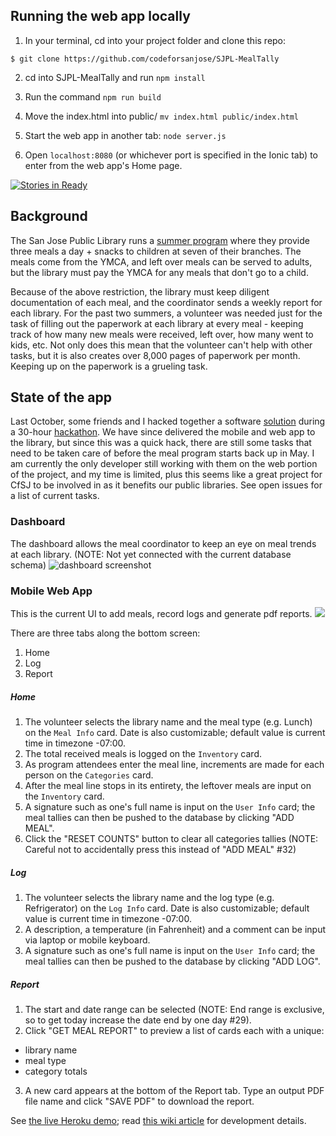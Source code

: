 
## Running the web app locally

1. In your terminal, cd into your project folder and clone this repo:
```
$ git clone https://github.com/codeforsanjose/SJPL-MealTally
```

2. cd into SJPL-MealTally and run `npm install`

3. Run the command `npm run build`

4. Move the index.html into public/ `mv index.html public/index.html`

5. Start the web app in another tab: `node server.js`

6. Open `localhost:8080` (or whichever port is specified in the Ionic tab)  to enter from the web app's Home page.


[![Stories in Ready](https://badge.waffle.io/codeforsanjose/SJPL-MealTally.png?label=ready&title=Ready)](https://waffle.io/codeforsanjose/SJPL-MealTally)
## Background

The San Jose Public Library runs a [summer program](https://www.sjpl.org/summerfood) where they provide three meals a day + snacks to children at seven of their branches. The meals come from the YMCA, and left over meals can be served to adults, but the library must pay the YMCA for any meals that don't go to a child.

Because of the above restriction, the library must keep diligent documentation of each meal, and the coordinator sends a weekly report for each library. For the past two summers, a volunteer was needed just for the task of filling out the paperwork at each library at every meal - keeping track of how many new meals were received, left over, how many went to kids, etc. Not only does this mean that the volunteer can't help with other tasks, but it is also creates over 8,000 pages of paperwork per month. Keeping up on the paperwork is a grueling task.

## State of the app

Last October, some friends and I hacked together a software [solution](https://github.com/robeau/SJPL-MealTally) during a 30-hour [hackathon](https://devpost.com/software/togetherly-mealtally). We have since delivered the mobile and web app to the library, but since this was a quick hack, there are still some tasks that need to be taken care of before the meal program starts back up in May. I am currently the only developer still working with them on the web portion of the project, and my time is limited, plus this seems like a great project for CfSJ to be involved in as it benefits our public libraries. See open issues for a list of current tasks.

### Dashboard

The dashboard allows the meal coordinator to keep an eye on meal trends at each library. (NOTE: Not yet connected with the current database schema)
![dashboard screenshot](https://raw.githubusercontent.com/codeforsanjose/SJPL-MealTally/master/assets/dashboard.png)

### Mobile Web App

This is the current UI to add meals, record logs and generate pdf reports.
![](https://raw.githubusercontent.com/wiki/codeforsanjose/SJPL-MealTally/images/home-log-report.png)

There are three tabs along the bottom screen:
1. Home
2. Log
3. Report

##### Home
1. The volunteer selects the library name and the meal type (e.g. Lunch) on the `Meal Info` card. Date is also customizable; default value is current time in timezone -07:00.
2. The total received meals is logged on the `Inventory` card.
3. As program attendees enter the meal line, increments are made for each person on the `Categories` card.
4. After the meal line stops in its entirety, the leftover meals are input on the `Inventory` card.
5. A signature such as one's full name is input on the `User Info` card; the meal tallies can then be pushed to the database by clicking "ADD MEAL".
6. Click the "RESET COUNTS" button to clear all categories tallies (NOTE: Careful not to accidentally press this instead of "ADD MEAL" #32)

##### Log
1. The volunteer selects the library name and the log type (e.g. Refrigerator) on the `Log Info` card. Date is also customizable; default value is current time in timezone -07:00.
2. A description, a temperature (in Fahrenheit) and a comment can be input via laptop or mobile keyboard.
3. A signature such as one's full name is input on the `User Info` card; the meal tallies can then be pushed to the database by clicking "ADD LOG".

##### Report
1. The start and date range can be selected (NOTE: End range is exclusive, so to get today increase the date end by one day #29).
2. Click "GET MEAL REPORT" to preview a list of cards each with a unique:
  - library name
  - meal type
  - category totals
3. A new card appears at the bottom of the Report tab. Type an output PDF file name and click "SAVE PDF" to download the report.

See [the live Heroku demo](https://sjpl-meal-tally.herokuapp.com); read [this wiki article](https://github.com/codeforsanjose/SJPL-MealTally/wiki/Proof-of-concept-for-modern-web-app) for development details.

